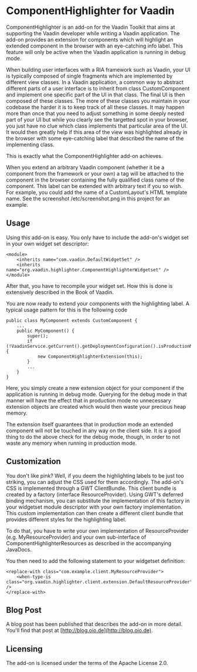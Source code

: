 ComponentHighlighter for Vaadin
===============================

ComponentHighlighter is an add-on for the Vaadin Toolkit that aims at supporting the Vaadin developer while writing a Vaadin application. The add-on provides an extension for components which will highlight an extended component in the browser with an eye-catching info label. This feature will only be active when the Vaadin application is running in debug mode.

When building user interfaces with a RIA framework such as Vaadin, your UI is typically composed of single fragments which are implemented by different view classes. In a Vaadin application, a common way to abstract different parts of a user interface is to inherit from class CustomComponent and implement one specific part of the UI in that class. The final UI is then composed of these classes. The more of these classes you maintain in your codebase the harder it is to keep track of all these classes. It may happen more than once that you need to adjust something in some deeply nested part of your UI but while you clearly see the targetted spot in your browser, you just have no clue which class implements that particular area of the UI. It would then greatly help if this area of the view was highlighted already in the browser with some eye-catching label that described the name of the implementing class.

This is exactly what the ComponentHighlighter add-on achieves.

When you extend an arbitrary Vaadin component (whether it be a component from the framework or your own) a tag will be attached to the component in the browser containing the fully qualified class name of the component. This label can be extended with arbitrary text if you so wish. For example, you could add the name of a CustomLayout's HTML template name. See the screenshot /etc/screenshot.png in this project for an example.

Usage
-----
Using this add-on is easy. You only have to include the add-on's widget set in your own widget set descriptor:

	<module>
		<inherits name="com.vaadin.DefaultWidgetSet" />
		<inherits name="org.vaadin.highlighter.ComponentHighlighterWidgetset" />
	</module>
	
After that, you have to recompile your widget set. How this is done is extensively described in the Book of Vaadin.

You are now ready to extend your components with the highlighting label. A typical usage pattern for this is the following code

	public class MyComponent extends CustomComponent {
		...
		public MyComponent() {
			super();
			if (!VaadinService.getCurrent().getDeploymentConfiguration().isProductionMode()) {
				new ComponentHighlighterExtension(this);
			}
			...
		}
	}
	
Here, you simply create a new extension object for your component if the application is running in debug mode. Querying for the debug mode in that manner will have the effect that in production mode no unnecessary extension objects are created which would then waste your precious heap memory.

The extension itself guarantees that in production mode an extended component will not be touched in any way on the client side. It is a good thing to do the above check for the debug mode, though, in order to not waste any memory when running in production mode.

Customization
-------------
You don't like pink? Well, if you deem the highlighting labels to be just too striking, you can adjust the CSS used for them accordingly. The add-on's CSS is implemented through a GWT ClientBundle. This client bundle is created by a factory (interface ResourceProvider). Using GWT's deferred binding mechanism, you can substitute the implementation of this factory in your widgetset module descriptor with your own factory implementation. This custom implementation can then create a different client bundle that provides different styles for the highlighting label.

To do that, you have to write your own implementation of ResourceProvider (e.g. MyResourceProvider) and your own sub-interface of ComponentHighlighterResources as described in the accompanying JavaDocs.

You then need to add the following statement to your widgetset definition:

 	<replace-with class="com.example.client.MyResourceProvider">
 		<when-type-is class="org.vaadin.highlighter.client.extension.DefaultResourceProvider" />
 	</replace-with>
	
Blog Post
----------------------
A blog post has been published that describes the add-on in more detail. You'll find that post at [http://blog.oio.de](http://blog.oio.de).

Licensing
---------
The add-on is licensed under the terms of the Apache License 2.0.